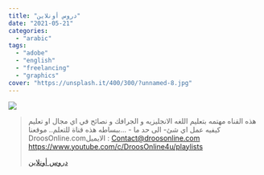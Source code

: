 ```yaml
---
title: "دروس أونلاين"
date: "2021-05-21"
categories:
  - "arabic"
tags:
  - "adobe"
  - "english"
  - "freelancing"
  - "graphics"
cover: "https://unsplash.it/400/300/?unnamed-8.jpg"
---
```


![](https://yt3.ggpht.com/ytc/AAUvwnj84Ss96tb8ZljeoicxnTsK5PadbasYvfMsDIGJhw=s176-c-k-c0x00ffffff-no-rj)

> هذه القناه مهتمه بتعليم اللغه الانجليزيه و الجرافك و نصائح في اي مجال او تعليم كيفيه عمل اي شئ- الى حد ما - ...ببساطه هذه قناة للتعلم.. موقعنا DroosOnline.comالايميل : Contact@droosonline.com https://www.youtube.com/c/DroosOnline4u/playlists
>
> [دروس أونلاين](https://www.youtube.com/c/DroosOnline4u/playlists)
